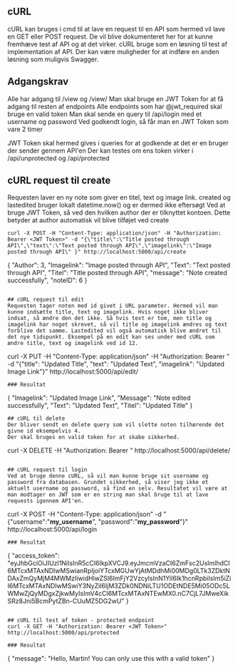 ## cURL
cURL kan bruges i cmd til at lave en request til en API som hermed vil lave en GET eller POST request.
De vil blive dokumenteret her for at kunne fremhæve test af API og at det virker.
cURL bruge som en løsning til test af implementation af API. Der kan være muligheder for at indføre en anden løsning som muligvis Swagger.

## Adgangskrav
Alle har adgang til /view og /view/<id>
Man skal bruge en JWT Token for at få adgang til resten af endpoints
Alle endpoints som har @jwt_required skal bruge en valid token
Man skal sende en query til /api/login med et username og password
Ved godkendt login, så får man en JWT Token som vare 2 timer

JWT Token skal hermed gives i queries for at godkende at det er en bruger der sender gennem API'en
Der kan testes om ens token virker i /api/unprotected og /api/protected

## cURL request til create
Requesten laver en ny note som giver en titel, text og image link.
created og lastedited bruger lokalt datetime.now() og er dermed ikke eftersøgt
Ved at bruge JWT Token, så ved den hvilken author der er tilknyttet kontoen. Dette betyder at author automatisk vil blive tilføjet ved create
```
curl -X POST -H "Content-Type: application/json" -H "Authorization: Bearer <JWT Token>" -d "{\"title\":\"Title posted through API\",\"text\":\"Text posted through API\",\"imagelink\":\"Image posted through API\" }" http://localhost:5000/api/create
```
{
  "Author": 3,
  "Imagelink": "Image posted through API",
  "Text": "Text posted through API",
  "Titel": "Title posted through API",
  "message": "Note created successfully",
  "noteID": 6
}
```

## cURL request til edit
Requesten tager noten med id givet i URL parameter. Hermed vil man kunne indsætte title, text og imagelink. Hvis noget ikke bliver indsat, så ændre den det ikke. Så hvis text er tom, men title og imagelink har noget skrevet, så vil title og imagelink ændres og text forblive det samme. Lastedited vil også automatisk blive ændret til det nye tidspunkt. Eksempel på en edit kan ses under med cURL som ændre title, text og imagelink ved id 12.
```
curl -X PUT -H "Content-Type: application/json" -H "Authorization: Bearer <JWT Token>" -d "{\"title\": \"Updated Title\", \"text\": \"Updated Text\", \"imagelink\": \"Updated Image Link\"}" http://localhost:5000/api/edit/<id>
```
### Resultat
```
{
  "Imagelink": "Updated Image Link",
  "Message": "Note edited successfully",
  "Text": "Updated Text",
  "Titel": "Updated Title"
}
```
## cURL til delete
Der bliver sendt en delete query som vil slette noten tilhørende det givne id eksempelvis 4.
Der skal bruges en valid token for at skabe sikkerhed.
```
curl -X DELETE -H "Authorization: Bearer <JWT Token>" http://localhost:5000/api/delete/<id>
```

## cURL request til login
Ved at bruge denne cURL, så vil man kunne bruge sit username og password fra databasen. Grundet sikkerhed, så viser jeg ikke et aktuelt username og password, så find en selv. Resultatet vil være at man modtager en JWT som er en string man skal bruge til at lave requests igennem API'en.

```
curl -X POST -H "Content-Type: application/json" -d "{\"username\":\"**my_username**\", \"password\":\"**my_password**\"}" http://localhost:5000/api/login
```
### Resultat
```
{
  "access_token": "eyJhbGciOiJIUzI1NiIsInR5cCI6IkpXVCJ9.eyJmcmVzaCI6ZmFsc2UsImlhdCI6MTcxMTAxNDIwMSwianRpIjoiYTcxMGUwYjAtMDdhMi00MDg0LTk3ZDktNDAxZmQyMjM4MWMzIiwidHlwZSI6ImFjY2VzcyIsInN1YiI6Ik1hcnRpbiIsIm5iZiI6MTcxMTAxNDIwMSwiY3NyZiI6IjM3ZDk0NDNiLTU1ODEtNDE5Mi05ODc5LWMwZjQyMDgxZjkwMyIsImV4cCI6MTcxMTAxNTEwMX0.nC7CjL7JMweXikSRz8Jni5BcmPytZBn-CUuMZ5DG2wU"
}
```

## cURL til test af token - protected endpoint
curl -X GET -H "Authorization: Bearer <JWT Token>" http://localhost:5000/api/protected

### Resultat
```
{
  "message": "Hello, Martin! You can only use this with a valid token"
}
```